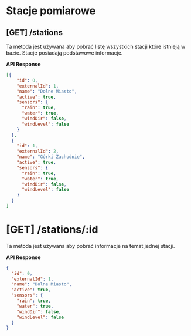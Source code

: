# Stacje pomiarowe

## [GET] /stations

Ta metoda jest używana aby pobrać listę wszystkich stacji które istnieją w bazie. Stacje posiadają podstawowe informacje.

**API Response**

```json
[{
    "id": 0,
    "externalId": 1,
    "name": "Dolne Miasto",
    "active": true,
    "sensors": {
      "rain": true,
      "water": true,
      "windDir": false,
      "windLevel": false
    }
  },
  {
    "id": 1,
    "externalId": 2,
    "name": "Górki Zachodnie",
    "active": true,
    "sensors": {
      "rain": true,
      "water": true,
      "windDir": false,
      "windLevel": false
    }
  }
]
```

# [GET] /stations/:id

Ta metoda jest używana aby pobrać informacje na temat jednej stacji.

**API Response**

```json
{
  "id": 0,
  "externalId": 1,
  "name": "Dolne Miasto",
  "active": true,
  "sensors": {
    "rain": true,
    "water": true,
    "windDir": false,
    "windLevel": false
  }
}
```
